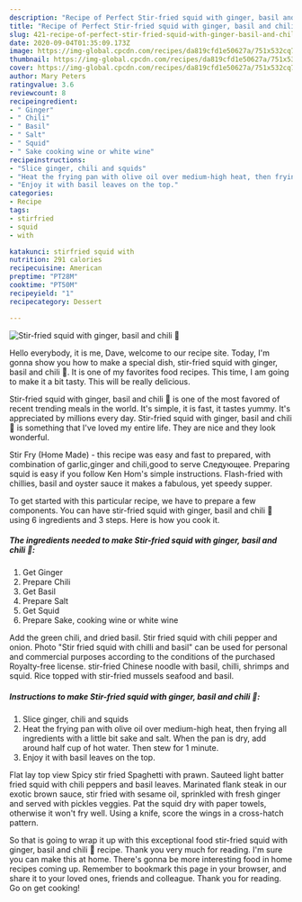 ```yaml
---
description: "Recipe of Perfect Stir-fried squid with ginger, basil and chili 🦑"
title: "Recipe of Perfect Stir-fried squid with ginger, basil and chili 🦑"
slug: 421-recipe-of-perfect-stir-fried-squid-with-ginger-basil-and-chili
date: 2020-09-04T01:35:09.173Z
image: https://img-global.cpcdn.com/recipes/da819cfd1e50627a/751x532cq70/stir-fried-squid-with-ginger-basil-and-chili-🦑-recipe-main-photo.jpg
thumbnail: https://img-global.cpcdn.com/recipes/da819cfd1e50627a/751x532cq70/stir-fried-squid-with-ginger-basil-and-chili-🦑-recipe-main-photo.jpg
cover: https://img-global.cpcdn.com/recipes/da819cfd1e50627a/751x532cq70/stir-fried-squid-with-ginger-basil-and-chili-🦑-recipe-main-photo.jpg
author: Mary Peters
ratingvalue: 3.6
reviewcount: 8
recipeingredient:
- " Ginger"
- " Chili"
- " Basil"
- " Salt"
- " Squid"
- " Sake cooking wine or white wine"
recipeinstructions:
- "Slice ginger, chili and squids"
- "Heat the frying pan with olive oil over medium-high heat, then frying all ingredients with a little bit sake and salt. When the pan is dry, add around half cup of hot water. Then stew for 1 minute."
- "Enjoy it with basil leaves on the top."
categories:
- Recipe
tags:
- stirfried
- squid
- with

katakunci: stirfried squid with 
nutrition: 291 calories
recipecuisine: American
preptime: "PT28M"
cooktime: "PT50M"
recipeyield: "1"
recipecategory: Dessert

---
```



![Stir-fried squid with ginger, basil and chili 🦑](https://img-global.cpcdn.com/recipes/da819cfd1e50627a/751x532cq70/stir-fried-squid-with-ginger-basil-and-chili-🦑-recipe-main-photo.jpg)

Hello everybody, it is me, Dave, welcome to our recipe site. Today, I'm gonna show you how to make a special dish, stir-fried squid with ginger, basil and chili 🦑. It is one of my favorites food recipes. This time, I am going to make it a bit tasty. This will be really delicious.

Stir-fried squid with ginger, basil and chili 🦑 is one of the most favored of recent trending meals in the world. It's simple, it is fast, it tastes yummy. It's appreciated by millions every day. Stir-fried squid with ginger, basil and chili 🦑 is something that I've loved my entire life. They are nice and they look wonderful.

Stir Fry (Home Made) - this recipe was easy and fast to prepared, with combination of garlic,ginger and chili,good to serve Следующее. Preparing squid is easy if you follow Ken Hom&#39;s simple instructions. Flash-fried with chillies, basil and oyster sauce it makes a fabulous, yet speedy supper.


To get started with this particular recipe, we have to prepare a few components. You can have stir-fried squid with ginger, basil and chili 🦑 using 6 ingredients and 3 steps. Here is how you cook it.

<!--inarticleads1-->

##### The ingredients needed to make Stir-fried squid with ginger, basil and chili 🦑:

1. Get  Ginger
1. Prepare  Chili
1. Get  Basil
1. Prepare  Salt
1. Get  Squid
1. Prepare  Sake, cooking wine or white wine


Add the green chili, and dried basil. Stir fried squid with chili pepper and onion. Photo &#34;Stir fried squid with chilli and basil&#34; can be used for personal and commercial purposes according to the conditions of the purchased Royalty-free license. stir-fried Chinese noodle with basil, chilli, shrimps and squid. Rice topped with stir-fried mussels seafood and basil. 

<!--inarticleads2-->

##### Instructions to make Stir-fried squid with ginger, basil and chili 🦑:

1. Slice ginger, chili and squids
1. Heat the frying pan with olive oil over medium-high heat, then frying all ingredients with a little bit sake and salt. When the pan is dry, add around half cup of hot water. Then stew for 1 minute.
1. Enjoy it with basil leaves on the top.


Flat lay top view Spicy stir fried Spaghetti with prawn. Sauteed light batter fried squid with chili peppers and basil leaves. Marinated flank steak in our exotic brown sauce, stir fried with sesame oil, sprinkled with fresh ginger and served with pickles veggies. Pat the squid dry with paper towels, otherwise it won&#39;t fry well. Using a knife, score the wings in a cross-hatch pattern. 

So that is going to wrap it up with this exceptional food stir-fried squid with ginger, basil and chili 🦑 recipe. Thank you very much for reading. I'm sure you can make this at home. There's gonna be more interesting food in home recipes coming up. Remember to bookmark this page in your browser, and share it to your loved ones, friends and colleague. Thank you for reading. Go on get cooking!
